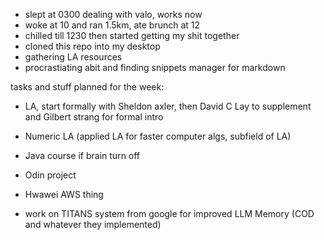 - slept at 0300 dealing with valo, works now
- woke at 10 and ran 1.5km, ate brunch at 12
- chilled till 1230 then started getting my shit together
- cloned this repo into my desktop
- gathering LA resources
- procrastiating abit and finding snippets manager for markdown


tasks and stuff planned for the week:
- LA, start formally with Sheldon axler, then David C Lay to supplement and Gilbert strang for formal intro 
- Numeric LA (applied LA for faster computer algs, subfield of LA)
- Java course if brain turn off
- Odin project
- Hwawei AWS thing

- work on TITANS system from google for improved LLM Memory (COD and whatever they implemented)